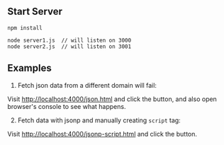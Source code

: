 Start Server
------------

```
npm install
```

```
node server1.js  // will listen on 3000
node server2.js  // will listen on 3001
```

Examples
--------

1. Fetch json data from a different domain will fail:

Visit <http://localhost:4000/json.html> and click the button,
and also open browser's console to see what happens.

2. Fetch data with jsonp and manually creating `script` tag:

Visit <http://localhost:4000/jsonp-script.html> and click the button.


